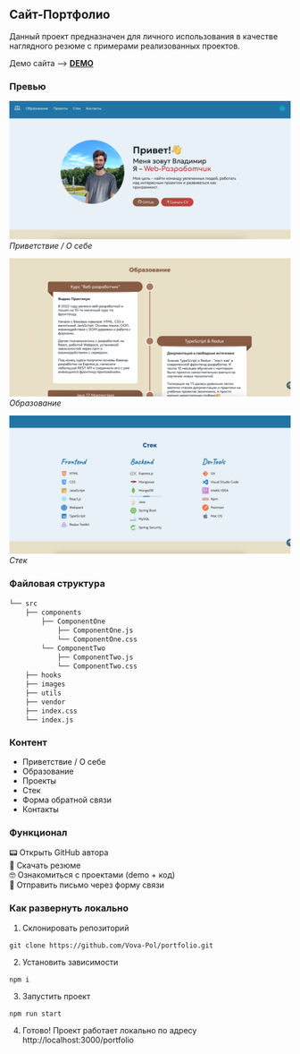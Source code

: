 ## Сайт-Портфолио

Данный проект предназначен для личного использования в качестве наглядного резюме с примерами реализованных проектов.

Демо сайта --> **[DEMO](https://vova-pol.github.io/portfolio/)**

### Превью

![Превью проекта](src/images/project-preview-1.png)
_Приветствие / О себе_

![Превью проекта](src/images/project-preview-2.png)
_Образование_

![Превью проекта](src/images/project-preview-3.png)
_Стек_

### Файловая структура

```
└── src
    ├── components
        ├── ComponentOne
            ├── ComponentOne.js
            └── ComponentOne.css
        └── ComponentTwo
            ├── ComponentTwo.js
            └── ComponentTwo.css
    ├── hooks
    ├── images
    ├── utils
    ├── vendor
    ├── index.css
    └── index.js
```

### Контент

- Приветствие / О себе
- Образование
- Проекты
- Стек
- Форма обратной связи
- Контакты

### Функционал

&#128223; Открыть GitHub автора\
&#128221; Скачать резюме\
&#129299; Ознакомиться с проектами (demo + код)\
&#128233; Отправить письмо через форму связи

### Как развернуть локально

1. Склонировать репозиторий

```
git clone https://github.com/Vova-Pol/portfolio.git
```

2. Установить зависимости

```
npm i
```

3. Запустить проект

```
npm run start
```

4. Готово! Проект работает локально по адресу http://localhost:3000/portfolio
